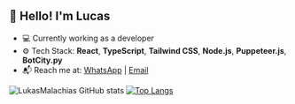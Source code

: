 ## 👋 Hello! I'm Lucas

- 💻 Currently working as a developer
- ⚙️ Tech Stack: **React**, **TypeScript**, **Tailwind CSS**, **Node.js**, **Puppeteer.js**, **BotCity.py**
- 📬 Reach me at: [WhatsApp](https://api.whatsapp.com/send/?phone=5519992708149&app_absent=0) | [Email](mailto:santosmalachias@gmail.com)

![LukasMalachias GitHub stats](https://github-readme-stats.vercel.app/api?username=lukasmalachias&show_icons=true&theme=radical)
[![Top Langs](https://github-readme-stats.vercel.app/api/top-langs/?username=lukasmalachias&layout=donut&theme=radical)](https://github.com/anuraghazra/github-readme-stats)
